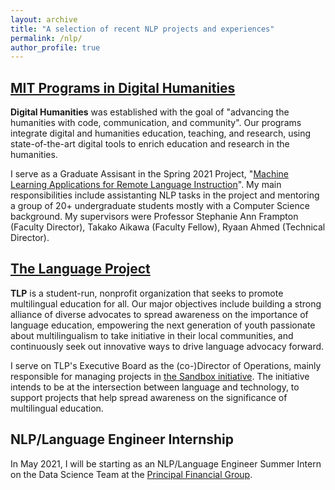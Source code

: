 ```yaml
---
layout: archive
title: "A selection of recent NLP projects and experiences"
permalink: /nlp/
author_profile: true
---
```


[MIT Programs in Digital Humanities](https://digitalhumanities.mit.edu)
---

<b>Digital Humanities</b> was established with the goal of "advancing the humanities with code, communication, and community". Our programs integrate digital and humanities education, teaching, and research, using state-of-the-art digital tools to enrich education and research in the humanities. 

I serve as a Graduate Assisant in the Spring 2021 Project, "[Machine Learning Applications for Remote Language Instruction](https://github.com/dhmit/lang_learn)". My main responsibilities include assistanting NLP tasks in the project and mentoring a group of 20+ undergraduate students mostly with a Computer Science background. My supervisors were Professor Stephanie Ann Frampton (Faculty Director), Takako Aikawa (Faculty Fellow), Ryaan Ahmed (Technical Director).


[The Language Project](https://www.the-language-project.org/index.html)
---

<b>TLP</b> is a student-run, nonprofit organization that seeks to promote multilingual education for all. Our major objectives include building a strong alliance of diverse advocates to spread awareness on the importance of language education, empowering the next generation of youth passionate about multilingualism to take initiative in their local communities, and continuously seek out innovative ways to drive language advocacy forward.

I serve on TLP's Executive Board as the (co-)Director of Operations, mainly responsible for managing projects in [the Sandbox initiative](https://www.the-language-project.org/sandbox.html). The initiative intends to be at the intersection between language and technology, to support projects that help spread awareness on the significance of multilingual education.


NLP/Language Engineer Internship
---

In May 2021, I will be starting as an NLP/Language Engineer Summer Intern on the Data Science Team at the [Principal Financial Group](https://www.principal.com).

